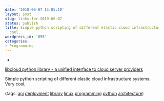 ```yaml
---
date: '2010-06-07 15:05:10'
layout: post
slug: links-for-2010-06-07
status: publish
title: Simple python scripting of different elastic cloud infrastructure systems.  Very
  cool.
wordpress_id: '895'
categories:
- Programming
---
```


  * 
                

[libcloud python library - a unified interface to cloud server providers](http://incubator.apache.org/libcloud/)


                

Simple python scripting of different elastic cloud infrastructure systems.  Very cool.


                

(tags: [api](http://delicious.com/eob/api) [deployment](http://delicious.com/eob/deployment) [library](http://delicious.com/eob/library) [linux](http://delicious.com/eob/linux) [programming](http://delicious.com/eob/programming) [python](http://delicious.com/eob/python) [architecture](http://delicious.com/eob/architecture))


            
